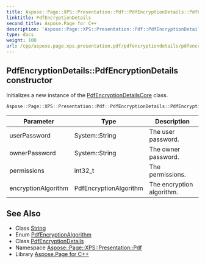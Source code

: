 ```yaml
---
title: Aspose::Page::XPS::Presentation::Pdf::PdfEncryptionDetails::PdfEncryptionDetails constructor
linktitle: PdfEncryptionDetails
second_title: Aspose.Page for C++
description: 'Aspose::Page::XPS::Presentation::Pdf::PdfEncryptionDetails::PdfEncryptionDetails constructor. Initializes a new instance of the PdfEncryptionDetailsCore class in C++.'
type: docs
weight: 100
url: /cpp/aspose.page.xps.presentation.pdf/pdfencryptiondetails/pdfencryptiondetails/
---
```

## PdfEncryptionDetails::PdfEncryptionDetails constructor


Initializes a new instance of the [PdfEncryptionDetailsCore](../) class.

```cpp
Aspose::Page::XPS::Presentation::Pdf::PdfEncryptionDetails::PdfEncryptionDetails(System::String userPassword, System::String ownerPassword, int32_t permissions, PdfEncryptionAlgorithm encryptionAlgorithm)
```


| Parameter | Type | Description |
| --- | --- | --- |
| userPassword | System::String | The user password. |
| ownerPassword | System::String | The owner password. |
| permissions | int32_t | The permissions. |
| encryptionAlgorithm | PdfEncryptionAlgorithm | The encryption algorithm. |

## See Also

* Class [String](../../../system/string/)
* Enum [PdfEncryptionAlgorithm](../../pdfencryptionalgorithm/)
* Class [PdfEncryptionDetails](../)
* Namespace [Aspose::Page::XPS::Presentation::Pdf](../../)
* Library [Aspose.Page for C++](../../../)
